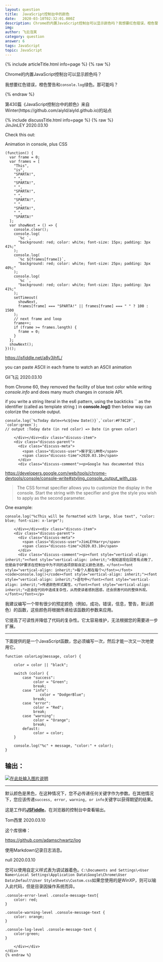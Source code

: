 ```yaml
---
layout: question
title:  JavaScript控制台中的颜色
date:   2020-03-10T02:32:01.000Z
description: Chrome的内置JavaScript控制台可以显示颜色吗？我想要红色错误，橙色警告和console.log绿色。那可能吗？...
img: 
author: 飞云泡芙
category: question
answer: 6
tags: JavaScript
topic: JavaScript
---
```

<div class="article-root">
  <div class="article">
    {% include articleTitle.html info=page %}
    {% raw %}
    <div class="article-content"><p><font style="vertical-align: inherit;"><font style="vertical-align: inherit;">Chrome的内置JavaScript控制台可以显示颜色吗？</font></font></p>

<p><font style="vertical-align: inherit;"><font style="vertical-align: inherit;">我想要红色错误，橙色警告和</font></font><code>console.log</code><font style="vertical-align: inherit;"><font style="vertical-align: inherit;">绿色。</font><font style="vertical-align: inherit;">那可能吗？</font></font></p></div>
    {% endraw %}
  </div>
  <p class="winter_mark">第430篇《JavaScript控制台中的颜色》来自Winter(https://github.com/aiyld/aiyld.github.io)的站点</p>
  <div class="discuss-wrapper">
    {% include discussTitle.html info=page %}
    {% raw %}
    <div class="discuss-list">
    <div class="discuss-item">
        <div class="discuss-parent">
          <div class="discuss-meta">
            <span class="discuss-user">JinJinLEY</span>
            <span class="discuss-time">2020.03.10</span>
          </div>
          <div class="discuss-comment"><p>Check this out:</p>

<p>Animation in console, plus CSS</p>

<pre><code>(function() {<font></font>
  var frame = 0;<font></font>
  var frames = [<font></font>
    "This",<font></font>
    "is",<font></font>
    "SPARTA!",<font></font>
    " ",<font></font>
    "SPARTA!",<font></font>
    " ",<font></font>
    "SPARTA!",<font></font>
    " ",<font></font>
    "SPARTA!",<font></font>
    " ",<font></font>
    "SPARTA!",<font></font>
    " ",<font></font>
    "SPARTA!"<font></font>
  ];<font></font>
  var showNext = () =&gt; {<font></font>
    console.clear();<font></font>
    console.log(<font></font>
      `%c `,<font></font>
      "background: red; color: white; font-size: 15px; padding: 3px 41%;"<font></font>
    );<font></font>
    console.log(<font></font>
      `%c ${frames[frame]}`,<font></font>
      "background: red; color: white; font-size: 25px; padding: 3px 40%;"<font></font>
    );<font></font>
    console.log(<font></font>
      `%c `,<font></font>
      "background: red; color: white; font-size: 15px; padding: 3px 41%;"<font></font>
    );<font></font>
    setTimeout(<font></font>
      showNext,<font></font>
      frames[frame] === "SPARTA!" || frames[frame] === " " ? 100 : 1500<font></font>
    );<font></font>
    // next frame and loop<font></font>
    frame++;<font></font>
    if (frame &gt;= frames.length) {<font></font>
      frame = 0;<font></font>
    }<font></font>
  };<font></font>
  showNext();<font></font>
})();<font></font>
</code></pre>

<p><a href="https://jsfiddle.net/a8y3jhfL/" rel="noreferrer">https://jsfiddle.net/a8y3jhfL/</a></p>

<p>you can paste ASCII in each frame to watch an ASCII animation</p></div>
        </div></div><div class="discuss-item">
        <div class="discuss-parent">
          <div class="discuss-meta">
            <span class="discuss-user">Gil飞云</span>
            <span class="discuss-time">2020.03.10</span>
          </div>
          <div class="discuss-comment"><p>from Chrome 60, they removed the facility of blue text color while writing <em>console.info</em> and does many much changes in console API.</p>

<p>if you write a string literal in the es6 pattern, using the backticks `` as the identifier (called as template string ) in <strong>console.log()</strong> then below way can colorize the console output.</p>

<pre><code>console.log(`%cToday date=&gt;%c${new Date()}`,`color:#F74C2F`, `color:green`);<font></font>
// output :Today date (in red color) =&gt; Date (in green color)<font></font>
</code></pre></div>
        </div></div><div class="discuss-item">
        <div class="discuss-parent">
          <div class="discuss-meta">
            <span class="discuss-user">猴子宝儿神奇</span>
            <span class="discuss-time">2020.03.10</span>
          </div>
          <div class="discuss-comment"><p>Google has documented this
<a href="https://developers.google.com/web/tools/chrome-devtools/console/console-write#styling_console_output_with_css" rel="noreferrer">https://developers.google.com/web/tools/chrome-devtools/console/console-write#styling_console_output_with_css</a>. </p>

<blockquote>
  <p>The CSS format specifier allows you to customize the display in the console. Start the string with the specifier and give the style you wish to apply as the second parameter.</p>
</blockquote>

<p>One example:</p>

<pre><code>console.log("%cThis will be formatted with large, blue text", "color: blue; font-size: x-large");
</code></pre></div>
        </div></div><div class="discuss-item">
        <div class="discuss-parent">
          <div class="discuss-meta">
            <span class="discuss-user">JimLEYHarry</span>
            <span class="discuss-time">2020.03.10</span>
          </div>
          <div class="discuss-comment"><p><font style="vertical-align: inherit;"><font style="vertical-align: inherit;">我知道现在回答有点晚了，但是由于OP要求在控制台中为不同的选项获取自定义颜色消息。</font><font style="vertical-align: inherit;">每个人都在每个</font></font><code>console.log()</code><font style="vertical-align: inherit;"><font style="vertical-align: inherit;">语句中</font><font style="vertical-align: inherit;">传递颜色样式属性，</font><font style="vertical-align: inherit;">这会在代码中造成复杂性，从而使读者感到困惑，还会损害代码的整体外观。</font></font></p>

<p><font style="vertical-align: inherit;"><font style="vertical-align: inherit;">我建议编写一个带有很少的预定颜色（例如，成功，错误，信息，警告，默认颜色）的函数，这些颜色将根据传递给该函数的参数来应用。 </font></font></p>

<p><font style="vertical-align: inherit;"><font style="vertical-align: inherit;">它提高了可读性并降低了代码的复杂性。</font><font style="vertical-align: inherit;">它太容易维护，无法根据您的需要进一步扩展。</font></font></p>

<hr>

<p><font style="vertical-align: inherit;"><font style="vertical-align: inherit;">下面提供的是一个JavaScript函数，您必须编写一次，然后才能一次又一次地使用它。</font></font></p>

<pre><code>function colorLog(message, color) {<font></font>
<font></font>
    color = color || "black";<font></font>
<font></font>
    switch (color) {<font></font>
        case "success":  <font></font>
             color = "Green"; <font></font>
             break;<font></font>
        case "info":     <font></font>
                color = "DodgerBlue";  <font></font>
             break;<font></font>
        case "error":   <font></font>
             color = "Red";     <font></font>
             break;<font></font>
        case "warning":  <font></font>
             color = "Orange";   <font></font>
             break;<font></font>
        default: <font></font>
             color = color;<font></font>
    }<font></font>
<font></font>
    console.log("%c" + message, "color:" + color);<font></font>
}<font></font>
</code></pre>

<h2><font style="vertical-align: inherit;"><font style="vertical-align: inherit;">输出：</font></font></h2>

<p><a href="https://i.stack.imgur.com/b0J3l.png" rel="noreferrer"><img src="https://i.stack.imgur.com/b0J3l.png" alt="在此处输入图片说明"></a></p>

<hr>

<p><font style="vertical-align: inherit;"><font style="vertical-align: inherit;">默认颜色是黑色，在这种情况下，您不必传递任何关键字作为参数。</font><font style="vertical-align: inherit;">在其他情况下，您应该传递</font></font><code>success, error, warning, or info</code><font style="vertical-align: inherit;"><font style="vertical-align: inherit;">关键字以获得期望的结果。</font></font></p>

<p><font style="vertical-align: inherit;"><font style="vertical-align: inherit;">这是工作的</font></font><strong><a href="https://jsfiddle.net/suhaibjanjua/h8yc0px8/1/" rel="noreferrer"><font style="vertical-align: inherit;"><font style="vertical-align: inherit;">JSFiddle</font></font></a></strong><font style="vertical-align: inherit;"><font style="vertical-align: inherit;">。</font><font style="vertical-align: inherit;">在浏览器的控制台中查看输出。</font></font></p></div>
        </div></div><div class="discuss-item">
        <div class="discuss-parent">
          <div class="discuss-meta">
            <span class="discuss-user">Tom西里</span>
            <span class="discuss-time">2020.03.10</span>
          </div>
          <div class="discuss-comment"><p><font style="vertical-align: inherit;"><font style="vertical-align: inherit;">这个库很棒：</font></font></p>

<p><a href="https://github.com/adamschwartz/log" rel="noreferrer"><font style="vertical-align: inherit;"><font style="vertical-align: inherit;">https://github.com/adamschwartz/log</font></font></a></p>

<p><font style="vertical-align: inherit;"><font style="vertical-align: inherit;">使用Markdown记录日志消息。</font></font></p></div>
        </div></div><div class="discuss-item">
        <div class="discuss-parent">
          <div class="discuss-meta">
            <span class="discuss-user">null</span>
            <span class="discuss-time">2020.03.10</span>
          </div>
          <div class="discuss-comment"><p><font style="vertical-align: inherit;"><font style="vertical-align: inherit;">您可以使用自定义样式表为调试器着色。</font></font><code>C:\Documents and Settings\&lt;User Name&gt;\Local Settings\Application Data\Google\Chrome\User Data\Default\User StyleSheets\Custom.css</code><font style="vertical-align: inherit;"><font style="vertical-align: inherit;">如果您使用的是WinXP，则</font><font style="vertical-align: inherit;">可以输入此代码</font><font style="vertical-align: inherit;">，但是目录因操作系统而异。</font></font></p>

<pre><code>.console-error-level .console-message-text{<font></font>
    color: red;<font></font>
}<font></font>
<font></font>
.console-warning-level .console-message-text {<font></font>
    color: orange;<font></font>
}<font></font>
<font></font>
.console-log-level .console-message-text {<font></font>
    color:green;<font></font>
}<font></font>
</code></pre></div>
        </div></div>
    </div>
    {% endraw %}
  </div>
<div>
